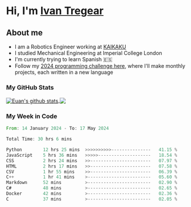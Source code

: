 # Hi, I'm [Ivan Tregear](https://www.linkedin.com/in/ivantregear/)

## About me

* I am a Robotics Engineer working at [KAIKAKU](https://github.com/KAIKAKU-AI)
* I studied Mechanical Engineering at Imperial College London
* I'm currently trying to learn Spanish :es:
* Follow my [2024 programming challenge here](https://github.com/ITregear?tab=repositories), where I'll make monthly projects, each written in a new language


### My GitHub Stats

<a href="#my-github-stats">
  <img align="center" src="https://github-readme-stats.vercel.app/api?username=itregear&count_private=true&show_icons=true&include_all_commits=true&theme=material-palenight" alt="Euan's github stats" />
</a>

<a href="#my-github-stats">
  <img align="center" src="https://github-readme-stats.vercel.app/api/top-langs/?username=itregear&layout=compact&theme=material-palenight" />
</a>

### My Week in Code
<!--START_SECTION:waka-->

```rust
From: 14 January 2024 - To: 17 May 2024

Total Time: 30 hrs 6 mins

Python        12 hrs 25 mins  >>>>>>>>>>---------------   41.15 %
JavaScript    5 hrs 36 mins   >>>>>--------------------   18.54 %
CSS           2 hrs 24 mins   >>-----------------------   07.97 %
HTML          2 hrs 17 mins   >>-----------------------   07.58 %
CSV           1 hr 55 mins    >>-----------------------   06.39 %
C++           1 hr 41 mins    >------------------------   05.60 %
Markdown      52 mins         >------------------------   02.90 %
C#            48 mins         >------------------------   02.65 %
Docker        42 mins         >------------------------   02.36 %
C             37 mins         >------------------------   02.05 %
```

<!--END_SECTION:waka-->
